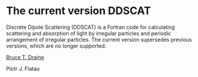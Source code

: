 # The current version DDSCAT

Discrete Dipole Scattering (DDSCAT) is a Fortran code for calculating scattering and absorption of light by irregular particles and periodic arrangement of irregular particles. The current version supersedes previous versions, which are no longer supported.

[Bruce T. Draine](https://en.wikipedia.org/wiki/Bruce_T._Draine)

Piotr J. Flatau
